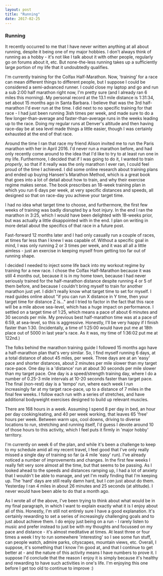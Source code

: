 ```yaml
---
layout: post
title: "Running"
date: 2017-02-25
---
```


### Running

It recently occurred to me that I have never written anything at all about running, despite it being one of my major hobbies. I don't always think of running as a hobby - it's not like I talk about it with other people, regularly go on forums about it, etc. But none-the-less running takes up a sufficiently large portion of my life that it undoubtedly qualifies.

I'm currently training for the Colfax Half-Marathon. Now, 'training' for a race can mean different things to different people, but I suppose I could be considered a semi-advanced runner. I could close my laptop and go and run a sub 2:00 half marathon right now, I'm pretty sure (and I already ran 6 miles this morning). My personal record at the 13.1 mile distance is 1:31:34, set about 15 months ago in Santa Barbara. I believe that was the 3rd half-marathon I'd ever run at the time. I did next to no specific training for that race - I had just been running 3ish times per week, and made sure to do a few longer-than-average and faster-than-average runs in the weeks leading up to the race. Doing my regular runs at Denver's altitude and then having race-day be at sea level made things a little easier, though I was certainly exhausted at the end of that race.

Around the time I ran that race my friend Alison invited me to run the Paris marathon with her in April 2016. I'd never run a marathon before, and had only recently come around to the idea that I'd like to try to at least run one in my life. Furthermore, I decided that if I was going to do it, I wanted to train _properly_, so that if it really was the only marathon I ever ran, I could feel proud of the time I achieved. I did some online research about training plans and ended up buying Hansen's Marathon Method, which is a great book that goes into a lot of detail about how to train, and why their exercise regime makes sense. The book prescribes an 18-week training plan in which you run 6 days per week, at very specific distances and speeds, all designed so that on race-day you achieve your target time.

I had no idea what target time to choose, and furthermore, the first few weeks of training was badly disrupted by a foot injury. In the end I ran the marathon in 3:25, which I would have been delighted with 18-weeks prior, but was actually a little disappointed with in the end. I plan on writing in more detail about the specifics of that race in a future post.

Fast-forward 12 months later and I had only casually run a couple of races, at times far less than I knew I was capable of. Without a specific goal in mind, I was only running 2 or 3 times per week, and it was all all a little aimless - just an exercise in keeping myself from getting too far out of running shape.

I decided I needed to inject some life back into my workout regime by training for a new race. I chose the Colfax Half-Marathon because it was still 4 months out, because it is in my home town, because I had never seriously trained for the half-marathon distance despite running 4 or 5 of them before, and because I couldn't bring myself to train for another marathon just yet. I didn't really know what target time to set for myself. I read guides online about "if you can run X distance in Y time, then your target time for distance Z is..." and I tried to factor in the fact that this race will be a mile above sea-level, which has a huge impact on performance. I settled on a target time of 1:25, which means a pace of about 6 minutes and 30 seconds per mile. My previous best half-marathon time was at a pace of 6:59, at sea-level, so this is aggressive. Honestly, I'll be very happy if I finish faster than 1:30. (Incidentally, a time of 1:25:00 would have put me at 18th place out of 5000 in last year's race. As it was, my time of 1:36:02 put me at 122nd.)

The folks behind the marathon training guide I followed 15 months ago have a half-marathon plan that's very similar. So, I find myself running 6 days, at a total distance of about 45 miles, per week. Three days are at an 'easy' pace and shorter distances, about 2 minutes per mile slower than my target race-pace. One day is a 'distance' run at about 30 seconds per mile slower than my target pace. One day is a speed/strength training day, where I do a number of 0.25-3 mile intervals at 10-20 seconds faster than target pace. The final (non-rest) day is a 'tempo' run, where each week I run increasingly far at my target race-pace, up to a distance of 7 miles in the final few weeks. I follow each run with a series of stretches, and have additional bodyweight exercises designed to build up relevant muscles.

There are 168 hours in a week. Assuming I spend 8 per day in bed, an hour per day cooking/eating, and 40 per week working, that leaves 65 'free' hours per week. Between warm ups, cool downs, driving to diverse locations to run, stretching and running itself, I'd guess I devote around 10 of those hours to this activity, which I feel puts it firmly in 'major hobby' territory.

I'm currently on week 6 of the plan, and while it's been a challenge to keep to my schedule amid all my recent travel, I feel good that I've only really missed a single day of training so far (a 4 mile 'easy' run). I've already noticed a number of improvements and changes. In the first few weeks I really felt very sore almost all the time, but that seems to be passing. As I looked ahead to the speeds and distances ramping up, I had a lot of anxiety that I wouldn't be able to manage, and yet I'm really finding that I'm keeping up. The 'hard' days are still really damn hard, but I _can_ just about do them. Yesterday I ran 4 miles in about 26 minutes and 25 seconds (at altitude). I never would have been able to do that a month ago.

As I wrote all of the above, I've been trying to think about what would be in my final paragraph, in which I want to explain exactly what it is I enjoy about all of this. Honestly, I'm still not entirely sure I have a good explanation. It's certainly rewarding to set a series of increasingly challenging goals and to just about achieve them. I do enjoy just being on a run - I rarely listen to music and prefer instead to just be with my thoughts and focussed on my pace and distance - it's almost meditative at times. At least three or four times a week I try to run somewhere 'interesting' so I see some fun stuff, can people watch, admire parks, cityscapes, mountain views, etc. Overall, I suppose, it's something that I know I'm good at, and that I continue to get better at - and the nature of this activity means I have numbers to prove it. I suppose I'd conclude that the reason I enjoy it is simply because it's healthy and rewarding to have such activities in one's life. I'm enjoying this one before I get too old to continue to improve :)

